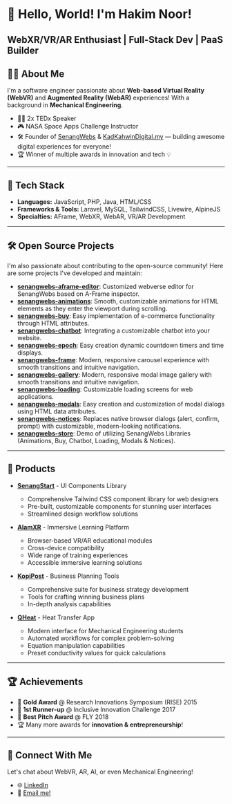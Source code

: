 # 👋 Hello, World! I'm Hakim Noor!
**WebXR/VR/AR Enthusiast** | **Full-Stack Dev** | **PaaS Builder**
---
## 👨‍💻 About Me
I'm a software engineer passionate about **Web-based Virtual Reality (WebVR)** and **Augmented Reality (WebAR)** experiences! With a background in **Mechanical Engineering**.
- 🧑‍🏫 2x TEDx Speaker
- 🎮 NASA Space Apps Challenge Instructor
- 🛠 Founder of [SenangWebs](https://senangwebs.com) & [KadKahwinDigital.my](https://kadkahwindigital.my) — building awesome digital experiences for everyone!
- 🏆 Winner of multiple awards in innovation and tech 💡
---
## 🔨 Tech Stack
- **Languages:** JavaScript, PHP, Java, HTML/CSS
- **Frameworks & Tools:** Laravel, MySQL, TailwindCSS, Livewire, AlpineJS
- **Specialties:** AFrame, WebXR, WebAR, VR/AR Development
---
## 🛠 Open Source Projects
I'm also passionate about contributing to the open-source community! Here are some projects I've developed and maintain:
- **[senangwebs-aframe-editor](https://github.com/a-hakim/senangwebs-aframe-editor)**: Customized webverse editor for SenangWebs based on A-Frame inspector.
- **[senangwebs-animations](https://github.com/a-hakim/senangwebs-animations)**: Smooth, customizable animations for HTML elements as they enter the viewport during scrolling.
- **[senangwebs-buy](https://github.com/a-hakim/senangwebs-buy)**: Easy implementation of e-commerce functionality through HTML attributes.
- **[senangwebs-chatbot](https://github.com/a-hakim/senangwebs-chatbot)**: Integrating a customizable chatbot into your website.
- **[senangwebs-epoch](https://github.com/a-hakim/senangwebs-epoch)**: Easy creation dynamic countdown timers and time displays.
- **[senangwebs-frame](https://github.com/a-hakim/senangwebs-frame)**: Modern, responsive carousel experience with smooth transitions and intuitive navigation.
- **[senangwebs-gallery](https://github.com/a-hakim/senangwebs-gallery)**: Modern, responsive modal image gallery with smooth transitions and intuitive navigation.
- **[senangwebs-loading](https://github.com/a-hakim/senangwebs-loading)**: Customizable loading screens for web applications.
- **[senangwebs-modals](https://github.com/a-hakim/senangwebs-modals)**: Easy creation and customization of modal dialogs using HTML data attributes.
- **[senangwebs-notices](https://github.com/a-hakim/senangwebs-notices)**: Replaces native browser dialogs (alert, confirm, prompt) with customizable, modern-looking notifications.
- **[senangwebs-store](https://github.com/a-hakim/senangwebs-store)**: Demo of utilizing SenangWebs Libraries (Animations, Buy, Chatbot, Loading, Modals & Notices).
---
## 🚀 Products
- **[SenangStart](https://senangstart.com/)** - UI Components Library
  - Comprehensive Tailwind CSS component library for web designers
  - Pre-built, customizable components for stunning user interfaces
  - Streamlined design workflow solutions

- **[AlamXR](https://www.alamxr.com/)** - Immersive Learning Platform
  - Browser-based VR/AR educational modules
  - Cross-device compatibility
  - Wide range of training experiences
  - Accessible immersive learning solutions

- **[KopiPost](https://www.kopipost.com/)** - Business Planning Tools
  - Comprehensive suite for business strategy development
  - Tools for crafting winning business plans
  - In-depth analysis capabilities

- **[QHeat](https://www.qheatapp.com/)** - Heat Transfer App
  - Modern interface for Mechanical Engineering students
  - Automated workflows for complex problem-solving
  - Equation manipulation capabilities
  - Preset conductivity values for quick calculations
---
## 🏆 Achievements
- 🥇 **Gold Award** @ Research Innovations Symposium (RISE) 2015
- 🥈 **1st Runner-up** @ Inclusive Innovation Challenge 2017
- 🏅 **Best Pitch Award** @ FLY 2018
- 🏆 Many more awards for **innovation & entrepreneurship**!
---
## 💬 Connect With Me
Let's chat about WebVR, AR, AI, or even Mechanical Engineering!
- 🌐 [LinkedIn](https://www.linkedin.com/in/ahakimnoor)
- 📧 [Email me!](mailto:a.hakim.solution@gmail.com)
